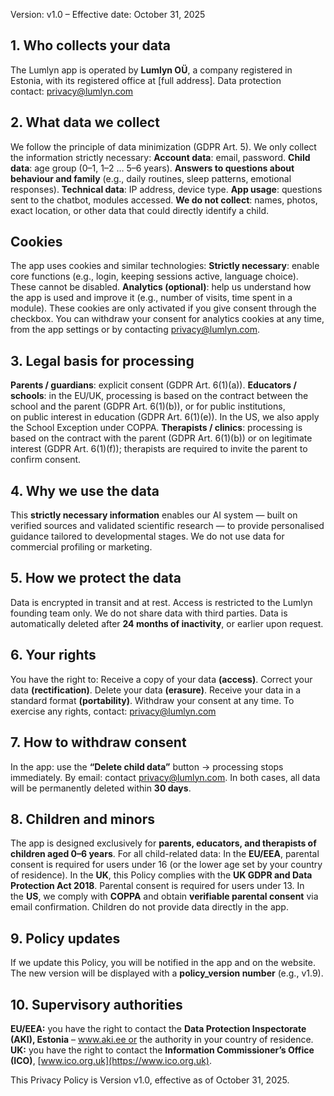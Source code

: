 ﻿Version: v1.0 – Effective date: October 31, 2025

## 1. Who collects your data
The Lumlyn app is operated by **Lumlyn OÜ**, a company registered in Estonia, with its registered office at [full address].
Data protection contact: privacy@lumlyn.com

## 2. What data we collect
We follow the principle of data minimization (GDPR Art. 5).
We only collect the information strictly necessary:
**Account data**: email, password.
**Child data**: age group (0–1, 1–2 … 5–6 years).
**Answers to questions about behaviour and family** (e.g., daily routines, sleep patterns, emotional responses).
**Technical data**: IP address, device type.
**App usage**: questions sent to the chatbot, modules accessed.
**We do not collect**: names, photos, exact location, or other data that could directly identify a child.

## Cookies
The app uses cookies and similar technologies:
**Strictly necessary**: enable core functions (e.g., login, keeping sessions active, language choice). These cannot be disabled.
**Analytics (optional)**: help us understand how the app is used and improve it (e.g., number of visits, time spent in a module). These cookies are only activated if you give consent through the checkbox.
You can withdraw your consent for analytics cookies at any time, from the app settings or by contacting privacy@lumlyn.com.

## 3. Legal basis for processing
**Parents / guardians**: explicit consent (GDPR Art. 6(1)(a)).
**Educators / schools**: in the EU/UK, processing is based on the contract between the school and the parent (GDPR Art. 6(1)(b)), or for public institutions, on public interest in education (GDPR Art. 6(1)(e)). In the US, we also apply the School Exception under COPPA.
**Therapists / clinics**: processing is based on the contract with the parent (GDPR Art. 6(1)(b)) or on legitimate interest (GDPR Art. 6(1)(f)); therapists are required to invite the parent to confirm consent.

## 4. Why we use the data
This **strictly necessary information** enables our AI system — built on verified sources and validated scientific research — to provide personalised guidance tailored to developmental stages.
We do not use data for commercial profiling or marketing.

## 5. How we protect the data
Data is encrypted in transit and at rest.
Access is restricted to the Lumlyn founding team only.
We do not share data with third parties.
Data is automatically deleted after **24 months of inactivity**, or earlier upon request.

## 6. Your rights
You have the right to:
Receive a copy of your data **(access)**.
Correct your data **(rectification)**.
Delete your data **(erasure)**.
Receive your data in a standard format **(portability)**.
Withdraw your consent at any time.
To exercise any rights, contact: privacy@lumlyn.com

## 7. How to withdraw consent
In the app: use the **“Delete child data”** button → processing stops immediately.
By email: contact privacy@lumlyn.com.
In both cases, all data will be permanently deleted within **30 days**.

## 8. Children and minors
The app is designed exclusively for **parents, educators, and therapists of children aged 0–6 years**.
For all child-related data:
In the **EU/EEA**, parental consent is required for users under 16 (or the lower age set by your country of residence).
In the **UK**, this Policy complies with the **UK GDPR and Data Protection Act 2018**. Parental consent is required for users under 13.
In the **US**, we comply with **COPPA** and obtain **verifiable parental consent** via email confirmation.
Children do not provide data directly in the app.

## 9. Policy updates
If we update this Policy, you will be notified in the app and on the website.
The new version will be displayed with a **policy_version number** (e.g., v1.9).

## 10. Supervisory authorities
**EU/EEA:** you have the right to contact the **Data Protection Inspectorate (AKI), Estonia** – www.aki.ee or the authority in your country of residence.
**UK:** you have the right to contact the **Information Commissioner’s Office (ICO)**, [www.ico.org.uk](https://www.ico.org.uk).

This Privacy Policy is Version v1.0, effective as of October 31, 2025.